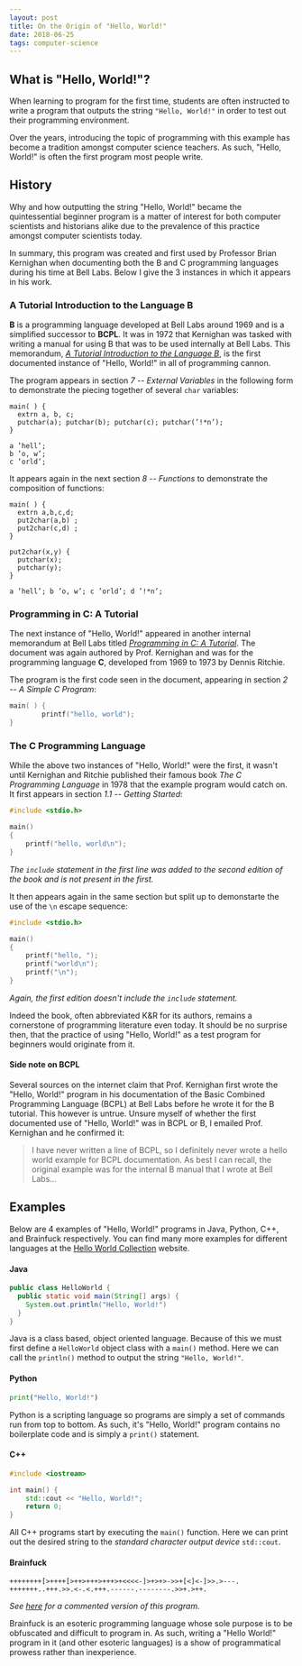 ```yaml
---
layout: post
title: On the Origin of "Hello, World!"
date: 2018-06-25
tags: computer-science
---
```

<!-- - [What is "Hello, World!"?](#what-is-hello-world)
- [History](#history)
  - [A Tutorial Introduction to the Language B](#a-tutorial-introduction-to-the-language-b)
  - [Programming in C: A Tutorial](#programming-in-c-a-tutorial)
  - [The C Programming Language](#the-c-programming-language)
  - [Side note on BCPL](#side-note-on-bcpl)
- [Examples](#examples) -->

## What is "Hello, World!"?
When learning to program for the first time, students are often instructed to write a program that outputs the string `"Hello, World!"` in order to test out their programming environment.

Over the years, introducing the topic of programming with this example has become a tradition amongst computer science teachers. As such, "Hello, World!" is often the first program most people write.

<!--more-->

## History
Why and how outputting the string "Hello, World!" became the quintessential beginner program is a matter of interest for both computer scientists and historians alike due to the prevalence of this practice amongst computer scientists today.

In summary, this program was created and first used by Professor Brian Kernighan when documenting both the B and C programming languages during his time at Bell Labs. Below I give the 3 instances in which it appears in his work.

### A Tutorial Introduction to the Language B
**B** is a programming language developed at Bell Labs around 1969 and is a simplified successor to **BCPL**. It was in 1972 that Kernighan was tasked with writing a manual for using B that was to be used internally at Bell Labs. This memorandum, [*A Tutorial Introduction to the Language B*](https://www.bell-labs.com/usr/dmr/www/bintro.html), is the first documented instance of "Hello, World!" in all of programming cannon.

The program appears in section *7 -- External Variables* in the following form to demonstrate the piecing together of several `char` variables:
~~~ b
main( ) {
  extrn a, b, c;
  putchar(a); putchar(b); putchar(c); putchar(’!*n’);
}

a ’hell’;
b ’o, w’;
c ’orld’;
~~~

It appears again in the next section *8 -- Functions* to demonstrate the composition of functions:
~~~ b
main( ) {
  extrn a,b,c,d;
  put2char(a,b) ;
  put2char(c,d) ;
}

put2char(x,y) {
  putchar(x);
  putchar(y);
}

a ’hell’; b ’o, w’; c ’orld’; d ’!*n’;
~~~

### Programming in C: A Tutorial
The next instance of "Hello, World!" appeared in another internal memorandum at Bell Labs titled [*Programming in C: A Tutorial*](https://www.bell-labs.com/usr/dmr/www/ctut.pdf). The document was again authored by Prof. Kernighan and was for the programming language **C**, developed from 1969 to 1973 by Dennis Ritchie.

The program is the first code seen in the document, appearing in section *2 -- A Simple C Program*:
~~~ c
main( ) {
        printf("hello, world");
}
~~~

### The C Programming Language
While the above two instances of "Hello, World!" were the first, it wasn't until Kernighan and Ritchie published their famous book *The C Programming Language* in 1978 that the example program would catch on. It first appears in section *1.1 -- Getting Started*:
~~~ c
#include <stdio.h>

main()
{
    printf("hello, world\n");
}
~~~
*The `include` statement in the first line was added to the second edition of the book and is not present in the first.*

It then appears again in the same section but split up to demonstarte the use of the `\n` escape sequence:

~~~ c
#include <stdio.h>

main()
{
    printf("hello, ");
    printf("world\n");
    printf("\n");
}
~~~
*Again, the first edition doesn't include the `include` statement.*

Indeed the book, often abbreviated K&R for its authors, remains a cornerstone of programming literature even today. It should be no surprise then, that the practice of using "Hello, World!" as a test program for beginners would originate from it.

#### Side note on BCPL
Several sources on the internet claim that Prof. Kernighan first wrote the "Hello, World!" program in his documentation of the Basic Combined Programming Language (BCPL) at Bell Labs before he wrote it for the B tutorial. This however is untrue. Unsure myself of whether the first documented use of "Hello, World!" was in BCPL or B, I emailed Prof. Kernighan and he confirmed it:

  > I have never written a line of BCPL, so I definitely never wrote a hello world example for BCPL documentation. As best I can recall, the original example was for the internal B manual that I wrote at Bell Labs...

## Examples
Below are 4 examples of "Hello, World!" programs in Java, Python, C++, and Brainfuck respectively. You can find many more examples for different languages at the [Hello World Collection](http://helloworldcollection.de) website.

#### Java
~~~ java
public class HelloWorld {
  public static void main(String[] args) {
    System.out.println("Hello, World!")
  }
}
~~~
Java is a class based, object oriented language. Because of this we must first define a `HelloWorld` object class with a `main()` method. Here we can call the `println()` method to output the string `"Hello, World!"`.

#### Python
~~~ python
print("Hello, World!")
~~~
Python is a scripting language so programs are simply a set of commands run from top to bottom. As such, it's "Hello, World!" program contains no boilerplate code and is simply a `print()` statement.

#### C++
~~~ c++
#include <iostream>

int main() {
    std::cout << "Hello, World!";
    return 0;
}
~~~
All C++ programs start by executing the `main()` function. Here we can print out the desired string to the *standard character output device* `std::cout`.

#### Brainfuck
~~~ brainfuck
++++++++[>++++[>++>+++>+++>+<<<<-]>+>+>->>+[<]<-]>>.>---.
+++++++..+++.>>.<-.<.+++.------.--------.>>+.>++.
~~~
*See [here](https://en.wikipedia.org/wiki/Brainfuck#Hello_World!) for a commented version of this program.*

Brainfuck is an esoteric programming language whose sole purpose is to be obfuscated and difficult to program in. As such, writing a "Hello World!" program in it (and other esoteric languages) is a show of programmatical prowess rather than inexperience.

<!-- #### C#
~~~ C#
using System;

internal static class HelloWorld {
    private static void Main() {
        Console.WriteLine("Hello, world!");
    }
}
~~~

#### Prolog
~~~ Prolog
main:- write('Hello, world!'),nl.
~~~ -->
